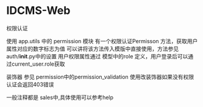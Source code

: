 # IDCMS-Web

权限认证

使用 app.utils 中的 permission 模块
有一个权限认证Permisson 方法，获取用户属性对应的数字标志为值
可以讲将该方法传入模版中直接使用，方法参见 auth/__init__.py中的设置
用户权限属性通过 模型中的role 定义，用户登录后可以通过current_user.role获取

装饰器 参见 permission中的permission_validation  使用改装饰器如果没有权限认证会返回403错误

一般注释都是 sales中,具体使用可以参考help
